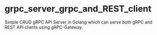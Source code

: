 # grpc_server_grpc_and_REST_client
Simple CRUD gRPC API Server in Golang which can serve both gRPC and REST API clients using gRPC-Gateway.
